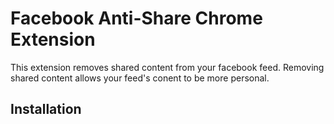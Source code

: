 # Facebook Anti-Share Chrome Extension
This extension removes shared content from your facebook feed.
Removing shared content allows your feed's conent to be more personal.

<h2>Installation</h2>
